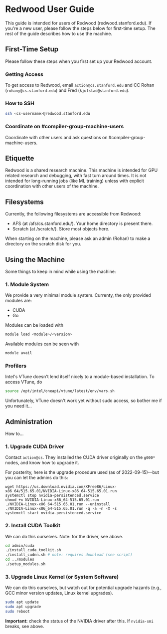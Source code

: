 # Redwood User Guide

This guide is intended for users of Redwood (redwood.stanford.edu). If
you're a new user, please follow the steps below for first-time
setup. The rest of the guide describes how to use the machine.

## First-Time Setup

Please follow these steps when you first set up your Redwood account.

### Getting Access

To get access to Redwood, email `action@cs.stanford.edu` and CC
Rohan (`rohany@cs.stanford.edu`) and Fred (`kjolstad@stanford.edu`).

### How to SSH

```bash
ssh <cs-username>@redwood.stanford.edu
```

### Coordinate on #compiler-group-machine-users 

Coordinate with other users and ask questions on #compiler-group-machine-users.

## Etiquette

Redwood is a shared research machine. This machine is intended for
GPU related research and debugging, with fast turn around times. It
is not intended for long-running jobs (like ML training) unless with
explicit coordination with other users of the machine.

## Filesystems


Currently, the following filesystems are accessible from Redwood:

* AFS (at /afs/cs.stanford.edu/). Your home directory is present there.
* Scratch (at /scratch/). Store most objects here.

When starting on the machine, please ask an admin (Rohan) to make a directory
on the scratch disk for you.

## Using the Machine

Some things to keep in mind while using the machine:

### 1. Module System

We provide a very minimal module system. Currenty, the only
provided modules are:

* CUDA
* Go

Modules can be loaded with
```bash
module load <module>/<version>
```

Available modules can be seen with
```bash
module avail
```

### Profilers

Intel's VTune doesn't lend itself nicely to a module-based installation. To access
VTune, do
```bash
source /opt/intel/oneapi/vtune/latest/env/vars.sh
```

Unfortunately, VTune doesn't work yet without sudo access, so bother me if you need it...

## Administration

How to...

### 1. Upgrade CUDA Driver

Contact `action@cs`. They installed the CUDA driver originally on the
`g000*` nodes, and know how to upgrade it.

For posterity, here is the upgrade procedure used (as of
2022-09-15)&mdash;but you can let the admins do this:

```
wget https://us.download.nvidia.com/XFree86/Linux-x86_64/515.65.01/NVIDIA-Linux-x86_64-515.65.01.run
systemctl stop nvidia-persistenced.service
chmod +x NVIDIA-Linux-x86_64-515.65.01.run
./NVIDIA-Linux-x86_64-515.65.01.run --uninstall
./NVIDIA-Linux-x86_64-515.65.01.run -q -a -n -X -s
systemctl start nvidia-persistenced.service
```

### 2. Install CUDA Toolkit

We can do this ourselves. Note: for the driver, see above.

```bash
cd admin/cuda
./install_cuda_toolkit.sh
./install_cudnn.sh # note: requires download (see script)
cd ../modules
./setup_modules.sh
```

### 3. Upgrade Linux Kernel (or System Software)

We can do this ourselves, but watch out for potential upgrade hazards
(e.g., GCC minor version updates, Linux kernel upgrades).

```bash
sudo apt update
sudo apt upgrade
sudo reboot
```

**Important:** check the status of the NVIDIA driver after this. If
`nvidia-smi` breaks, see above.
